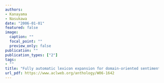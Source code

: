 ```yaml
---
authors:
- Kanayama
- Nasukawa
date: "2006-01-01"
featured: false
image:
  caption: ""
  focal_point: ""
  preview_only: false
publication: ""
publication_types: ["2"]
tags:
- ""
title: "Fully automatic lexicon expansion for domain-oriented sentiment analysis"
url_pdf: https://www.aclweb.org/anthology/W06-1642
---
```

